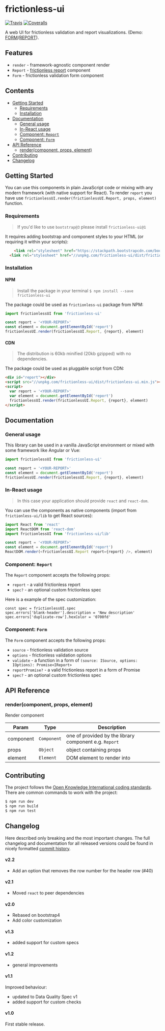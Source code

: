 # frictionless-ui

[![Travis](https://img.shields.io/travis/frictionlessdata/frictionless-ui/master.svg)](https://travis-ci.org/frictionlessdata/frictionless-ui)
[![Coveralls](https://coveralls.io/repos/github/frictionlessdata/frictionless-ui/badge.svg?branch=master)](https://coveralls.io/github/frictionlessdata/frictionless-ui?branch=master)

A web UI for frictionless validation and report visualizations. (Demo: [FORM](https://frictionlessdata.github.io/frictionless-ui/)/[REPORT](https://frictionlessdata.github.io/frictionless-ui/report.html)).

## Features

- `render` - framework-agnostic component render
- `Report` -  [frictionless report]( https://github.com/frictionlessdata/frictionless-py#frictionless) component
- `Form` - frictionless validation form component

## Contents

<!-- START doctoc generated TOC please keep comment here to allow auto update -->
<!-- DON'T EDIT THIS SECTION, INSTEAD RE-RUN doctoc TO UPDATE -->


- [Getting Started](#getting-started)
  - [Requirements](#requirements)
  - [Installation](#installation)
- [Documentation](#documentation)
  - [General usage](#general-usage)
  - [In-React usage](#in-react-usage)
  - [Component: `Report`](#component-report)
  - [Component: `Form`](#component-form)
- [API Reference](#api-reference)
  - [render(component, props, element)](#rendercomponent-props-element)
- [Contributing](#contributing)
- [Changelog](#changelog)

<!-- END doctoc generated TOC please keep comment here to allow auto update -->

## Getting Started

You can use this components in plain JavaScript code or mixing with any modern framework (with native support for React). To render `report` you have use `frictionlessUI.render(frictionlessUI.Report, props, element)` function.

### Requirements

> If you'd like to use `bootstrap@3` please install `frictionless-ui@1`

It requires adding bootstrap and component styles to your HTML (or requiring it within your scripts):

```html
    <link rel="stylesheet" href="https://stackpath.bootstrapcdn.com/bootstrap/4.4.1/css/bootstrap.min.css">
  <link rel="stylesheet" href="//unpkg.com/frictionless-ui/dist/frictionless-ui.min.css">
```

### Installation

#### NPM

> Install the package in your terminal `$ npm install --save frictionless-ui`

The package could be used as `frictionless-ui` package from NPM:

```javascript
import frictionlessUI from 'frictionless-ui'

const report = '<YOUR-REPORT>'
const element = document.getElementById('report')
frictionlessUI.render(frictionlessUI.Report, {report}, element)
```

#### CDN

> The distribution is 60kb minified (20kb gzipped) with no dependencies.

The package could be used as pluggable script from CDN:

```html
<div id="report"></div>
<script src="//unpkg.com/frictionless-ui/dist/frictionless-ui.min.js"></script>
<script>
  var report = '<YOUR-REPORT>'
  var element = document.getElementById('report')
  frictionlessUI.render(frictionlessUI.Report, {report}, element)
</script>
```

## Documentation

### General usage

This library can be used in a vanilla JavaScript environment or mixed with some framework like Angular or Vue:

```javascript
import frictionlessUI from 'frictionless-ui'

const report = '<YOUR-REPORT>'
const element = document.getElementById('report')
frictionlessUI.render(frictionlessUI.Report, {report}, element)
```

### In-React usage

> In this case your application should provide `react` and `react-dom`.

You can use the components as native components (import from `frictionless-ui/lib` to get React sources):

```javascript
import React from 'react'
import ReactDOM from 'react-dom'
import frictionlessUI from 'frictionless-ui/lib'

const report = '<YOUR-REPORT>'
const element = document.getElementById('report')
ReactDOM.render(<frictionlessUI.Report report={report} />, element)
```

### Component: `Report`

The `Report` component accepts the following props:
- `report` - a valid frictionless report
- `spec?` - an optional custom frictionless spec

Here is a example of the spec customization:

```
const spec = frictionlessUI.spec
spec.errors['blank-header'].description = 'New description'
spec.errors['duplicate-row'].hexColor = '0700fd'
```

### Component: `Form`

The `Form` component accepts the following props:
- `source` - frictionless validation source
- `options` - frictionless validation options
- `validate` - a function in a form of `(source: ISource, options: IOptions): Promise<IReport>`
- `reportPromise?` - a valid frictionless report in a form of Promise
- `spec?` - an optional custom frictionless spec


## API Reference

### render(component, props, element)
Render component


| Param | Type | Description |
| --- | --- | --- |
| component | <code>Component</code> | one of provided by the library component e.g. `Report` |
| props | <code>Object</code> | object containing props |
| element | <code>Element</code> | DOM element to render into |


## Contributing

The project follows the [Open Knowledge International coding standards](https://github.com/okfn/coding-standards). There are common commands to work with the project:

```bash
$ npm run dev
$ npm run build
$ npm run test
```

## Changelog

Here described only breaking and the most important changes. The full changelog and documentation for all released versions could be found in nicely formatted [commit history](https://github.com/frictionlessdata/frictionless-ui/commits/master).

#### v2.2

- Add an option that removes the row number for the header row (#40)

#### v2.1

- Moved `react` to peer dependencies

#### v2.0

- Rebased on bootstrap4
- Add color customization

#### v1.3

- added support for custom specs

#### v1.2

- general improvements

#### v1.1

Improved behaviour:
- updated to Data Quality Spec v1
- added support for custom checks

#### v1.0

First stable release.
